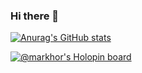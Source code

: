 ### Hi there 👋

[![Anurag's GitHub stats](https://github-readme-stats.vercel.app/api?username=muhammad-mobeen&count_private=true&show_icons=true)](https://github.com/anuraghazra/github-readme-stats)

[![@markhor's Holopin board](https://holopin.io/api/user/board?user=markhor)](https://holopin.io/@markhor)

<!--
**muhammad-mobeen/muhammad-mobeen** is a ✨ _special_ ✨ repository because its `README.md` (this file) appears on your GitHub profile.

Here are some ideas to get you started:

- 🔭 I’m currently working on ...
- 🌱 I’m currently learning ...
- 👯 I’m looking to collaborate on ...
- 🤔 I’m looking for help with ...
- 💬 Ask me about ...
- 📫 How to reach me: ...
- 😄 Pronouns: ...
- ⚡ Fun fact: ...
-->
